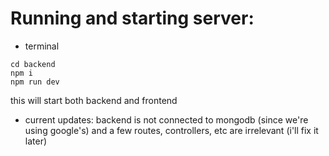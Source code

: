 # Running and starting server:
- terminal
```
cd backend
npm i
npm run dev
```
this will start both backend and frontend

- current updates: backend is not connected to mongodb (since we're using google's) and a few routes, controllers, etc are irrelevant (i'll fix it later)